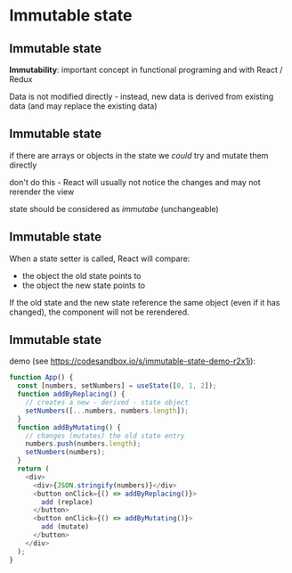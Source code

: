 # Immutable state

## Immutable state

**Immutability**: important concept in functional programing and with React / Redux

Data is not modified directly - instead, new data is derived from existing data (and may replace the existing data)

## Immutable state

if there are arrays or objects in the state we _could_ try and mutate them directly

don't do this - React will usually not notice the changes and may not rerender the view

state should be considered as _immutabe_ (unchangeable)

## Immutable state

When a state setter is called, React will compare:

- the object the old state points to
- the object the new state points to

If the old state and the new state reference the same object (even if it has changed), the component will not be rerendered.

## Immutable state

demo (see <https://codesandbox.io/s/immutable-state-demo-r2x1i>):

```js
function App() {
  const [numbers, setNumbers] = useState([0, 1, 2]);
  function addByReplacing() {
    // creates a new - derived - state object
    setNumbers([...numbers, numbers.length]);
  }
  function addByMutating() {
    // changes (mutates) the old state entry
    numbers.push(numbers.length);
    setNumbers(numbers);
  }
  return (
    <div>
      <div>{JSON.stringify(numbers)}</div>
      <button onClick={() => addByReplacing()}>
        add (replace)
      </button>
      <button onClick={() => addByMutating()}>
        add (mutate)
      </button>
    </div>
  );
}
```
